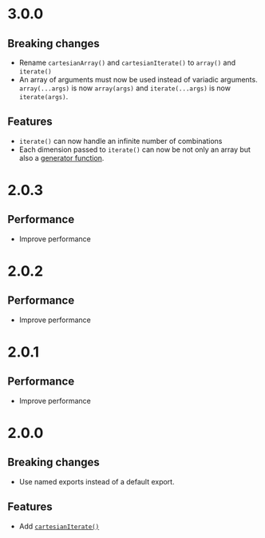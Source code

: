 # 3.0.0

## Breaking changes

- Rename `cartesianArray()` and `cartesianIterate()` to `array()` and
  `iterate()`
- An array of arguments must now be used instead of variadic arguments.
  `array(...args)` is now `array(args)` and `iterate(...args)` is now
  `iterate(args)`.

## Features

- `iterate()` can now handle an infinite number of combinations
- Each dimension passed to `iterate()` can now be not only an array but also a
  [generator function](https://developer.mozilla.org/en-US/docs/Web/JavaScript/Guide/Iterators_and_Generators).

# 2.0.3

## Performance

- Improve performance

# 2.0.2

## Performance

- Improve performance

# 2.0.1

## Performance

- Improve performance

# 2.0.0

## Breaking changes

- Use named exports instead of a default export.

## Features

- Add
  [`cartesianIterate()`](https://github.com/ehmicky/fast-cartesian#cartesianiterateinputs)
